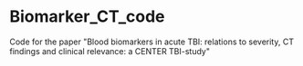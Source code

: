 # Biomarker_CT_code
 Code for the paper "Blood biomarkers in acute TBI: relations to severity, CT findings and clinical relevance: a CENTER TBI-study"
